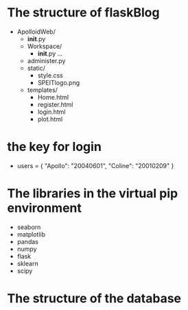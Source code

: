 # The structure of flaskBlog

- ApolloidWeb/
  - __init__.py
  - Workspace/
    - __init__.py
    ...
  - administer.py
  - static/
    - style.css
    - SPEITlogo.png
  - templates/
    - Home.html
    - register.html
    - login.html
    - plot.html

# the key for login

+ users = {
    "Apollo": "20040601",
    "Coline": "20010209"
}

# The libraries in the virtual pip environment

+ seaborn 
+ matplotlib
+ pandas
+ numpy
+ flask
+ sklearn
+ scipy


# The structure of the database




 
